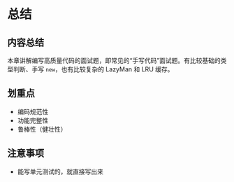 # 总结

## 内容总结

本章讲解编写高质量代码的面试题，即常见的“手写代码”面试题。有比较基础的类型判断、手写 `new`，也有比较复杂的 LazyMan 和 LRU 缓存。

## 划重点

- 编码规范性
- 功能完整性
- 鲁棒性（健壮性）

## 注意事项

- 能写单元测试的，就直接写出来

